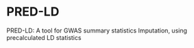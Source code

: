 # PRED-LD
PRED-LD: A tool for GWAS summary statistics Imputation, using precalculated LD statistics
